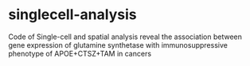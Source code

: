 # singlecell-analysis
Code of Single-cell and spatial analysis reveal the association between gene expression of glutamine synthetase with immunosuppressive phenotype of APOE+CTSZ+TAM in cancers

